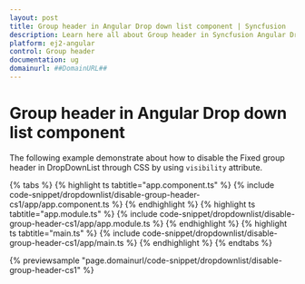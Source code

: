 ```yaml
---
layout: post
title: Group header in Angular Drop down list component | Syncfusion
description: Learn here all about Group header in Syncfusion Angular Drop down list component of Syncfusion Essential JS 2 and more.
platform: ej2-angular
control: Group header 
documentation: ug
domainurl: ##DomainURL##
---
```


# Group header in Angular Drop down list component

The following example demonstrate about how to disable the Fixed group header in DropDownList through CSS by using `visibility` attribute.

{% tabs %}
{% highlight ts tabtitle="app.component.ts" %}
{% include code-snippet/dropdownlist/disable-group-header-cs1/app/app.component.ts %}
{% endhighlight %}
{% highlight ts tabtitle="app.module.ts" %}
{% include code-snippet/dropdownlist/disable-group-header-cs1/app/app.module.ts %}
{% endhighlight %}
{% highlight ts tabtitle="main.ts" %}
{% include code-snippet/dropdownlist/disable-group-header-cs1/app/main.ts %}
{% endhighlight %}
{% endtabs %}
  
{% previewsample "page.domainurl/code-snippet/dropdownlist/disable-group-header-cs1" %}